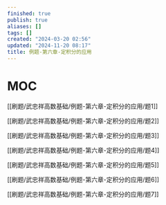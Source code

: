 ```yaml
---
finished: true
publish: true
aliases: []
tags: []
created: "2024-03-20 02:56"
updated: "2024-11-20 08:17"
title: 例题-第六章-定积分的应用
---
```

# MOC

[[刷题/武忠祥高数基础/例题-第六章-定积分的应用/题1]]

[[刷题/武忠祥高数基础/例题-第六章-定积分的应用/题2]]

[[刷题/武忠祥高数基础/例题-第六章-定积分的应用/题3]]

[[刷题/武忠祥高数基础/例题-第六章-定积分的应用/题4]]

[[刷题/武忠祥高数基础/例题-第六章-定积分的应用/题5]]

[[刷题/武忠祥高数基础/例题-第六章-定积分的应用/题6]]

[[刷题/武忠祥高数基础/例题-第六章-定积分的应用/题7]]
